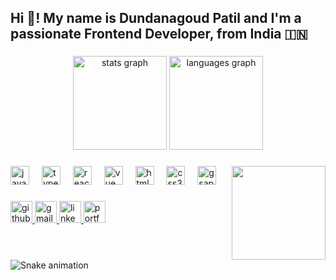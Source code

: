 <h2 align="left">Hi 👋! My name is Dundanagoud Patil and I'm a passionate Frontend Developer, from India 🇮🇳</h2>

###

<div align="center">
  <img src="https://github-readme-stats.vercel.app/api?username=Dundanagoudp&hide_title=false&hide_rank=false&show_icons=true&include_all_commits=true&count_private=true&disable_animations=false&theme=dracula&locale=en&hide_border=false" height="150" alt="stats graph"  />
  <img src="https://github-readme-stats.vercel.app/api/top-langs?username=Dundanagoudp&locale=en&hide_title=false&layout=compact&card_width=320&langs_count=5&theme=dracula&hide_border=false" height="150" alt="languages graph"  />
</div>

###

<img align="right" height="150" src="https://i.imgflip.com/65efzo.gif"  />

###

<div align="left">
  <img src="https://cdn.jsdelivr.net/gh/devicons/devicon/icons/javascript/javascript-original.svg" height="30" alt="javascript logo"  />
  <img width="12" />
  <img src="https://cdn.jsdelivr.net/gh/devicons/devicon/icons/typescript/typescript-original.svg" height="30" alt="typescript logo"  />
  <img width="12" />
  <img src="https://cdn.jsdelivr.net/gh/devicons/devicon/icons/react/react-original.svg" height="30" alt="react logo"  />
  <img width="12" />
  <img src="https://cdn.jsdelivr.net/gh/devicons/devicon/icons/vuejs/vuejs-original.svg" height="30" alt="vue logo"  />
  <img width="12" />
  <img src="https://cdn.jsdelivr.net/gh/devicons/devicon/icons/html5/html5-original.svg" height="30" alt="html5 logo"  />
  <img width="12" />
  <img src="https://cdn.jsdelivr.net/gh/devicons/devicon/icons/css3/css3-original.svg" height="30" alt="css3 logo"  />
  <img width="12" />
  <img src="https://cdn.jsdelivr.net/gh/devicons/devicon/icons/gsap/gsap-original.svg" height="30" alt="gsap logo" />
</div>

###

<div align="left">
  <a href="https://github.com/Dundanagoudp" target="_blank">
    <img src="https://img.shields.io/static/v1?message=GitHub&logo=github&label=&color=FF0000&logoColor=white&labelColor=&style=for-the-badge" height="35" alt="github logo"  />
  </a>
  <a href="mailto:chetanpatil2243@gmail.com" target="_blank">
    <img src="https://img.shields.io/static/v1?message=Gmail&logo=gmail&label=&color=D14836&logoColor=white&labelColor=&style=for-the-badge" height="35" alt="gmail logo"  />
  </a>
  <a href="https://www.linkedin.com/in/your-link" target="_blank">
    <img src="https://img.shields.io/static/v1?message=LinkedIn&logo=linkedin&label=&color=0077B5&logoColor=white&labelColor=&style=for-the-badge" height="35" alt="linkedin logo"  />
  </a>
  <a href="https://your-portfolio-link.com" target="_blank">
    <img src="https://img.shields.io/static/v1?message=Portfolio&logo=react&label=&color=red&logoColor=white&labelColor=&style=for-the-badge" height="35" alt="portfolio logo"  />
  </a>
</div>

###

<br clear="both">

<img src="https://raw.githubusercontent.com/Dundanagoudp/Dundanagoudp/output/snake.svg" alt="Snake animation" />
